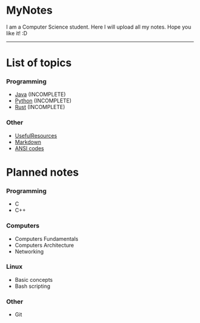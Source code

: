 # MyNotes
I am a Computer Science student. Here I will upload all my notes. 
Hope you like it!  :D

---

# List of topics

### Programming
- [Java](Programming/Java/index.md) (INCOMPLETE)
- [Python](Programming/Python/index.md) (INCOMPLETE)
- [Rust](Programming/Rust/index.md) (INCOMPLETE)

### Other
- [UsefulResources](/Others/UsefulResources.md)
- [Markdown](/Others/Markdown.md)
- [ANSI codes](/Others/ANSI_codes.md)

# Planned notes

### Programming
- C
- C++

### Computers
- Computers Fundamentals
- Computers Architecture
- Networking

### Linux
- Basic concepts
- Bash scripting

### Other
- Git

